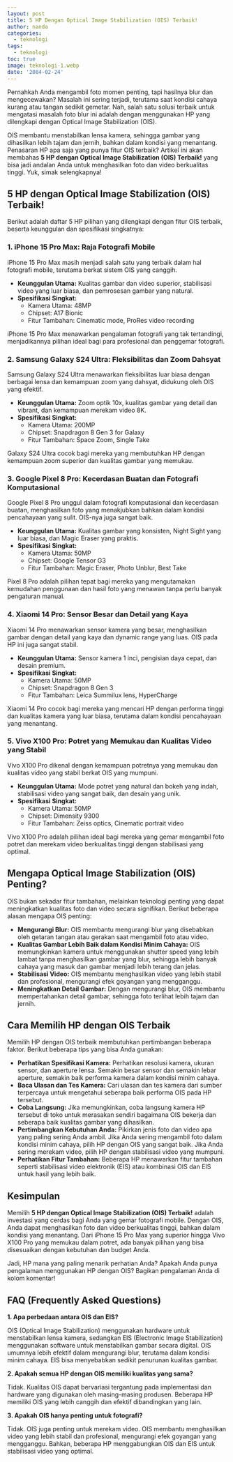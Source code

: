 ```yaml
---
layout: post
title: 5 HP Dengan Optical Image Stabilization (OIS) Terbaik!
author: nanda
categories:
  - teknologi
tags:
  - teknologi
toc: true
image: teknologi-1.webp
date: '2084-02-24'
---
```



Pernahkah Anda mengambil foto momen penting, tapi hasilnya blur dan mengecewakan? Masalah ini sering terjadi, terutama saat kondisi cahaya kurang atau tangan sedikit gemetar. Nah, salah satu solusi terbaik untuk mengatasi masalah foto blur ini adalah dengan menggunakan HP yang dilengkapi dengan Optical Image Stabilization (OIS).

OIS membantu menstabilkan lensa kamera, sehingga gambar yang dihasilkan lebih tajam dan jernih, bahkan dalam kondisi yang menantang. Penasaran HP apa saja yang punya fitur OIS terbaik? Artikel ini akan membahas **5 HP dengan Optical Image Stabilization (OIS) Terbaik!** yang bisa jadi andalan Anda untuk menghasilkan foto dan video berkualitas tinggi. Yuk, simak selengkapnya!

## 5 HP dengan Optical Image Stabilization (OIS) Terbaik!

Berikut adalah daftar 5 HP pilihan yang dilengkapi dengan fitur OIS terbaik, beserta keunggulan dan spesifikasi singkatnya:

### 1\. iPhone 15 Pro Max: Raja Fotografi Mobile

iPhone 15 Pro Max masih menjadi salah satu yang terbaik dalam hal fotografi mobile, terutama berkat sistem OIS yang canggih.

- **Keunggulan Utama:** Kualitas gambar dan video superior, stabilisasi video yang luar biasa, dan pemrosesan gambar yang natural.
- **Spesifikasi Singkat:**
    - Kamera Utama: 48MP
    - Chipset: A17 Bionic
    - Fitur Tambahan: Cinematic mode, ProRes video recording

iPhone 15 Pro Max menawarkan pengalaman fotografi yang tak tertandingi, menjadikannya pilihan ideal bagi para profesional dan penggemar fotografi.

### 2\. Samsung Galaxy S24 Ultra: Fleksibilitas dan Zoom Dahsyat

Samsung Galaxy S24 Ultra menawarkan fleksibilitas luar biasa dengan berbagai lensa dan kemampuan zoom yang dahsyat, didukung oleh OIS yang efektif.

- **Keunggulan Utama:** Zoom optik 10x, kualitas gambar yang detail dan vibrant, dan kemampuan merekam video 8K.
- **Spesifikasi Singkat:**
    - Kamera Utama: 200MP
    - Chipset: Snapdragon 8 Gen 3 for Galaxy
    - Fitur Tambahan: Space Zoom, Single Take

Galaxy S24 Ultra cocok bagi mereka yang membutuhkan HP dengan kemampuan zoom superior dan kualitas gambar yang memukau.

### 3\. Google Pixel 8 Pro: Kecerdasan Buatan dan Fotografi Komputasional

Google Pixel 8 Pro unggul dalam fotografi komputasional dan kecerdasan buatan, menghasilkan foto yang menakjubkan bahkan dalam kondisi pencahayaan yang sulit. OIS-nya juga sangat baik.

- **Keunggulan Utama:** Kualitas gambar yang konsisten, Night Sight yang luar biasa, dan Magic Eraser yang praktis.
- **Spesifikasi Singkat:**
    - Kamera Utama: 50MP
    - Chipset: Google Tensor G3
    - Fitur Tambahan: Magic Eraser, Photo Unblur, Best Take

Pixel 8 Pro adalah pilihan tepat bagi mereka yang mengutamakan kemudahan penggunaan dan hasil foto yang menawan tanpa perlu banyak pengaturan manual.

### 4\. Xiaomi 14 Pro: Sensor Besar dan Detail yang Kaya

Xiaomi 14 Pro menawarkan sensor kamera yang besar, menghasilkan gambar dengan detail yang kaya dan dynamic range yang luas. OIS pada HP ini juga sangat stabil.

- **Keunggulan Utama:** Sensor kamera 1 inci, pengisian daya cepat, dan desain premium.
- **Spesifikasi Singkat:**
    - Kamera Utama: 50MP
    - Chipset: Snapdragon 8 Gen 3
    - Fitur Tambahan: Leica Summilux lens, HyperCharge

Xiaomi 14 Pro cocok bagi mereka yang mencari HP dengan performa tinggi dan kualitas kamera yang luar biasa, terutama dalam kondisi pencahayaan yang menantang.

### 5\. Vivo X100 Pro: Potret yang Memukau dan Kualitas Video yang Stabil

Vivo X100 Pro dikenal dengan kemampuan potretnya yang memukau dan kualitas video yang stabil berkat OIS yang mumpuni.

- **Keunggulan Utama:** Mode potret yang natural dan bokeh yang indah, stabilisasi video yang sangat baik, dan desain yang unik.
- **Spesifikasi Singkat:**
    - Kamera Utama: 50MP
    - Chipset: Dimensity 9300
    - Fitur Tambahan: Zeiss optics, Cinematic portrait video

Vivo X100 Pro adalah pilihan ideal bagi mereka yang gemar mengambil foto potret dan merekam video berkualitas tinggi dengan stabilisasi yang optimal.

## Mengapa Optical Image Stabilization (OIS) Penting?

OIS bukan sekadar fitur tambahan, melainkan teknologi penting yang dapat meningkatkan kualitas foto dan video secara signifikan. Berikut beberapa alasan mengapa OIS penting:

- **Mengurangi Blur:** OIS membantu mengurangi blur yang disebabkan oleh getaran tangan atau gerakan saat mengambil foto atau video.
- **Kualitas Gambar Lebih Baik dalam Kondisi Minim Cahaya:** OIS memungkinkan kamera untuk menggunakan shutter speed yang lebih lambat tanpa menghasilkan gambar yang blur, sehingga lebih banyak cahaya yang masuk dan gambar menjadi lebih terang dan jelas.
- **Stabilisasi Video:** OIS membantu menghasilkan video yang lebih stabil dan profesional, mengurangi efek goyangan yang mengganggu.
- **Meningkatkan Detail Gambar:** Dengan mengurangi blur, OIS membantu mempertahankan detail gambar, sehingga foto terlihat lebih tajam dan jernih.

## Cara Memilih HP dengan OIS Terbaik

Memilih HP dengan OIS terbaik membutuhkan pertimbangan beberapa faktor. Berikut beberapa tips yang bisa Anda gunakan:

- **Perhatikan Spesifikasi Kamera:** Perhatikan resolusi kamera, ukuran sensor, dan aperture lensa. Semakin besar sensor dan semakin lebar aperture, semakin baik performa kamera dalam kondisi minim cahaya.
- **Baca Ulasan dan Tes Kamera:** Cari ulasan dan tes kamera dari sumber terpercaya untuk mengetahui seberapa baik performa OIS pada HP tersebut.
- **Coba Langsung:** Jika memungkinkan, coba langsung kamera HP tersebut di toko untuk merasakan sendiri bagaimana OIS bekerja dan seberapa baik kualitas gambar yang dihasilkan.
- **Pertimbangkan Kebutuhan Anda:** Pikirkan jenis foto dan video apa yang paling sering Anda ambil. Jika Anda sering mengambil foto dalam kondisi minim cahaya, pilih HP dengan OIS yang sangat baik. Jika Anda sering merekam video, pilih HP dengan stabilisasi video yang mumpuni.
- **Perhatikan Fitur Tambahan:** Beberapa HP menawarkan fitur tambahan seperti stabilisasi video elektronik (EIS) atau kombinasi OIS dan EIS untuk hasil yang lebih baik.

## Kesimpulan

Memilih **5 HP dengan Optical Image Stabilization (OIS) Terbaik!** adalah investasi yang cerdas bagi Anda yang gemar fotografi mobile. Dengan OIS, Anda dapat menghasilkan foto dan video berkualitas tinggi, bahkan dalam kondisi yang menantang. Dari iPhone 15 Pro Max yang superior hingga Vivo X100 Pro yang memukau dalam potret, ada banyak pilihan yang bisa disesuaikan dengan kebutuhan dan budget Anda.

Jadi, HP mana yang paling menarik perhatian Anda? Apakah Anda punya pengalaman menggunakan HP dengan OIS? Bagikan pengalaman Anda di kolom komentar!

## FAQ (Frequently Asked Questions)

**1\. Apa perbedaan antara OIS dan EIS?**

OIS (Optical Image Stabilization) menggunakan hardware untuk menstabilkan lensa kamera, sedangkan EIS (Electronic Image Stabilization) menggunakan software untuk menstabilkan gambar secara digital. OIS umumnya lebih efektif dalam mengurangi blur, terutama dalam kondisi minim cahaya. EIS bisa menyebabkan sedikit penurunan kualitas gambar.

**2\. Apakah semua HP dengan OIS memiliki kualitas yang sama?**

Tidak. Kualitas OIS dapat bervariasi tergantung pada implementasi dan hardware yang digunakan oleh masing-masing produsen. Beberapa HP memiliki OIS yang lebih canggih dan efektif dibandingkan yang lain.

**3\. Apakah OIS hanya penting untuk fotografi?**

Tidak. OIS juga penting untuk merekam video. OIS membantu menghasilkan video yang lebih stabil dan profesional, mengurangi efek goyangan yang mengganggu. Bahkan, beberapa HP menggabungkan OIS dan EIS untuk stabilisasi video yang optimal.
